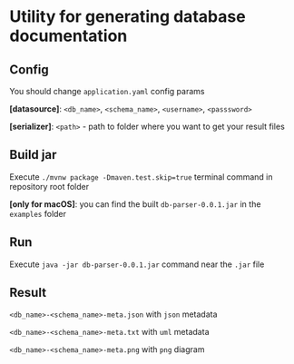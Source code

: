 # Utility for generating database documentation
  
  
## Config
You should change `application.yaml` config params
  
**[datasource]**: `<db_name>`, `<schema_name>`, `<username>`, `<passsword>`
  
**[serializer]**: `<path>` - path to folder where you want to get your result files
  
  
## Build jar
Execute `./mvnw package -Dmaven.test.skip=true` terminal command in repository root folder
  
  
**[only for macOS]**: you can find the built `db-parser-0.0.1.jar`  in the `examples` folder 
  

## Run
Execute `java -jar db-parser-0.0.1.jar` command near the `.jar` file
  
  
## Result
`<db_name>-<schema_name>-meta.json` with `json` metadata
  
`<db_name>-<schema_name>-meta.txt` with `uml` metadata
  
`<db_name>-<schema_name>-meta.png` with `png` diagram
